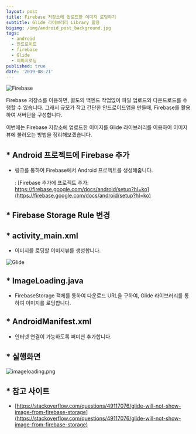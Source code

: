 ```yaml
---
layout: post
title: Firebase 저장소에 업로드한 이미지 로딩하기
subtitle: Glide 라이브러리 Library 활용
bigimg: /img/android_post_background.jpg
tags:
  - android
  - 안드로이드
  - firebase
  - Glide
  - 이미지로딩
published: true
date: '2019-08-21'
---
```

![Firebase](https://cms-assets.tutsplus.com/uploads/users/1802/posts/30203/image/firebase-storage-logo.png)

Firebase 저장소를 이용하면, 별도의 백엔드 작업없이 파일 업로드와 다운드로드를 수행할 수 있습니다.
그래서 규모가 작고 간단한 안드로이드앱을 만들때, Firebase를 활용하여 서버단을 구성합니다. 

이번에는 Firebase 저장소에 업로드한 이미지를 Glide 라이브러리를 이용하여 이미지뷰에 불러오는 방법을 정리해보겠습니다. 



## * Android 프로젝트에 Firebase 추가
- 링크를 통하여 Firebase에서 Android 프로젝트를 생성해줍니다. 

	: [Firebase 추가에 프로젝트 추가: https://firebase.google.com/docs/android/setup?hl=ko](https://firebase.google.com/docs/android/setup?hl=ko)

## * Firebase Storage Rule 변경 

<script src="https://gist.github.com/bentleypark/1dd3d788f01103dffcb7d06bd9239aaf.js"></script>


## * activity_main.xml
- 이미지를 로딩할 이미지뷰를 생성합니다. 

<script src="https://gist.github.com/bentleypark/f053c4ed4aaf897d7003a136577c568f.js"></script>

![Glide](https://github.com/bumptech/glide/raw/master/static/glide_logo.png)


## * ImageLoading.java 
- FirebaseStorage 객체를 통하여 다운로드 URL을 구하여, Glide 라이브러리를 통하여 이미지를 로딩합니다. 

<script src="https://gist.github.com/bentleypark/7b7d31d44a88b2bc7620e020aba9e337.js"></script>


## * AndroidManifest.xml 
- 인터넷 연결이 가능하도록 퍼미션 추가합니다. 

<script src="https://gist.github.com/bentleypark/661162f6ef55cc2cc79e02d7134bfc75.js"></script>


## * 실행화면

![imageloading.png]({{site.baseurl}}/img/imageloading.png)


## * 참고 사이트 

- [https://stackoverflow.com/questions/49117076/glide-will-not-show-image-from-firebase-storage](https://stackoverflow.com/questions/49117076/glide-will-not-show-image-from-firebase-storage)
